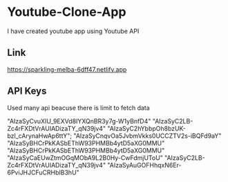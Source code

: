 # Youtube-Clone-App
I have created youtube app using Youtube API

## Link
https://sparkling-melba-6dff47.netlify.app

## API Keys
Used many api beacuse there is limit to fetch data

"AIzaSyCvuXIU_9EXVd8IYXQnBR3y7g-W1yBnfD4"
"AIzaSyC2LB-Zc4rFXDtVrAUIADizaTY_qN39jv4"
"AIzaSyC2hYbbpOh8bzUK-bzl_cArynaHwAp6ttY";
"AIzaSyCnqvOa5JvbmVkks0UCCZTV2s-iBQFd9aY"
"AIzaSyBHCrPkKASbEThW93PHMBb4ytD5aXG0MMU"
"AIzaSyBHCrPkKASbEThW93PHMBb4ytD5aXG0MMU"
"AIzaSyCaEUwZtmOGqMObA9L2B0Hy-CwFdmjUToU"
"AIzaSyC2LB-Zc4rFXDtVrAUIADizaTY_qN39jv4"
"AIzaSyAuGOFHhqxN6Er-6PviJHJCFuCRHbIB3hU"

